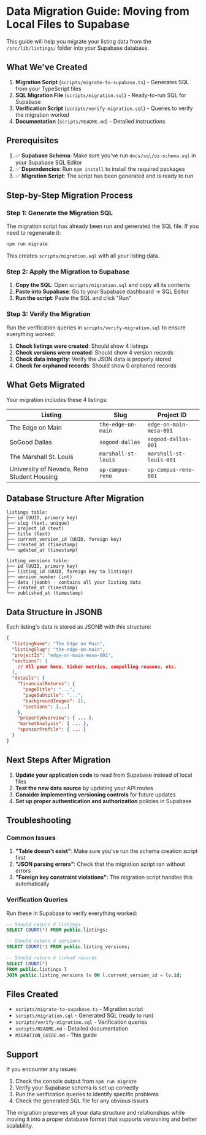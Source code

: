 # Data Migration Guide: Moving from Local Files to Supabase

This guide will help you migrate your listing data from the `/src/lib/listings/` folder into your Supabase database.

## What We've Created

1. **Migration Script** (`scripts/migrate-to-supabase.ts`) - Generates SQL from your TypeScript files
2. **SQL Migration File** (`scripts/migration.sql`) - Ready-to-run SQL for Supabase
3. **Verification Script** (`scripts/verify-migration.sql`) - Queries to verify the migration worked
4. **Documentation** (`scripts/README.md`) - Detailed instructions

## Prerequisites

1. ✅ **Supabase Schema**: Make sure you've run `docs/sql/oz-schema.sql` in your Supabase SQL Editor
2. ✅ **Dependencies**: Run `npm install` to install the required packages
3. ✅ **Migration Script**: The script has been generated and is ready to run

## Step-by-Step Migration Process

### Step 1: Generate the Migration SQL

The migration script has already been run and generated the SQL file. If you need to regenerate it:

```bash
npm run migrate
```

This creates `scripts/migration.sql` with all your listing data.

### Step 2: Apply the Migration to Supabase

1. **Copy the SQL**: Open `scripts/migration.sql` and copy all its contents
2. **Paste into Supabase**: Go to your Supabase dashboard → SQL Editor
3. **Run the script**: Paste the SQL and click "Run"

### Step 3: Verify the Migration

Run the verification queries in `scripts/verify-migration.sql` to ensure everything worked:

1. **Check listings were created**: Should show 4 listings
2. **Check versions were created**: Should show 4 version records
3. **Check data integrity**: Verify the JSON data is properly stored
4. **Check for orphaned records**: Should show 0 orphaned records

## What Gets Migrated

Your migration includes these 4 listings:

| Listing | Slug | Project ID |
|---------|------|------------|
| The Edge on Main | `the-edge-on-main` | `edge-on-main-mesa-001` |
| SoGood Dallas | `sogood-dallas` | `sogood-dallas-001` |
| The Marshall St. Louis | `marshall-st-louis` | `marshall-st-louis-001` |
| University of Nevada, Reno Student Housing | `up-campus-reno` | `up-campus-reno-001` |

## Database Structure After Migration

```
listings table:
├── id (UUID, primary key)
├── slug (text, unique) 
├── project_id (text)
├── title (text)
├── current_version_id (UUID, foreign key)
├── created_at (timestamp)
└── updated_at (timestamp)

listing_versions table:
├── id (UUID, primary key)
├── listing_id (UUID, foreign key to listings)
├── version_number (int)
├── data (jsonb) - contains all your listing data
├── created_at (timestamp)
└── published_at (timestamp)
```

## Data Structure in JSONB

Each listing's data is stored as JSONB with this structure:

```json
{
  "listingName": "The Edge on Main",
  "listingSlug": "the-edge-on-main", 
  "projectId": "edge-on-main-mesa-001",
  "sections": [
    // All your hero, ticker metrics, compelling reasons, etc.
  ],
  "details": {
    "financialReturns": {
      "pageTitle": "...",
      "pageSubtitle": "...",
      "backgroundImages": [],
      "sections": [...]
    },
    "propertyOverview": { ... },
    "marketAnalysis": { ... },
    "sponsorProfile": { ... }
  }
}
```

## Next Steps After Migration

1. **Update your application code** to read from Supabase instead of local files
2. **Test the new data source** by updating your API routes
3. **Consider implementing versioning controls** for future updates
4. **Set up proper authentication and authorization** policies in Supabase

## Troubleshooting

### Common Issues

1. **"Table doesn't exist"**: Make sure you've run the schema creation script first
2. **"JSON parsing errors"**: Check that the migration script ran without errors
3. **"Foreign key constraint violations"**: The migration script handles this automatically

### Verification Queries

Run these in Supabase to verify everything worked:

```sql
-- Should return 4 listings
SELECT COUNT(*) FROM public.listings;

-- Should return 4 versions  
SELECT COUNT(*) FROM public.listing_versions;

-- Should return 4 linked records
SELECT COUNT(*) 
FROM public.listings l
JOIN public.listing_versions lv ON l.current_version_id = lv.id;
```

## Files Created

- `scripts/migrate-to-supabase.ts` - Migration script
- `scripts/migration.sql` - Generated SQL (ready to run)
- `scripts/verify-migration.sql` - Verification queries
- `scripts/README.md` - Detailed documentation
- `MIGRATION_GUIDE.md` - This guide

## Support

If you encounter any issues:

1. Check the console output from `npm run migrate`
2. Verify your Supabase schema is set up correctly
3. Run the verification queries to identify specific problems
4. Check the generated SQL file for any obvious issues

The migration preserves all your data structure and relationships while moving it into a proper database format that supports versioning and better scalability. 